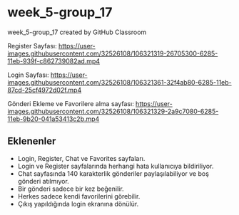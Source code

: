 # week_5-group_17
week_5-group_17 created by GitHub Classroom

Register Sayfası:
https://user-images.githubusercontent.com/32526108/106321319-26705300-6285-11eb-939f-c862739082ad.mp4

Login Sayfası:
https://user-images.githubusercontent.com/32526108/106321361-32f4ab80-6285-11eb-87cd-25cf4972d02f.mp4

Gönderi Ekleme ve Favorilere alma sayfası:
https://user-images.githubusercontent.com/32526108/106321329-2a9c7080-6285-11eb-9b20-041a53413c2b.mp4

 ## Eklenenler
 - Login, Register, Chat ve Favorites sayfaları.
 - Login ve Register sayfalarında herhangi hata kullanıcıya bildiriliyor.
 - Chat sayfasında 140 karakterlik gönderiler paylaşılabiliyor ve boş gönderi atılmıyor.
 - Bir gönderi sadece bir kez beğenilir.
 - Herkes sadece kendi favorilerini görebilir.
 - Çıkış yapıldığında login ekranına dönülür.
